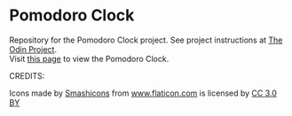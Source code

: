 # Pomodoro Clock
Repository for the Pomodoro Clock project. See project instructions at [The Odin Project](https://www.theodinproject.com/lessons/pairing-project).  
Visit [this page](https://loumarven.github.io/pomodoro/) to view the Pomodoro Clock.  

CREDITS:
<div>Icons made by <a href="https://www.flaticon.com/authors/smashicons" title="Smashicons">Smashicons</a> from <a href="https://www.flaticon.com/" 			    title="Flaticon">www.flaticon.com</a> is licensed by <a href="http://creativecommons.org/licenses/by/3.0/" 			    title="Creative Commons BY 3.0" target="_blank">CC 3.0 BY</a></div>
